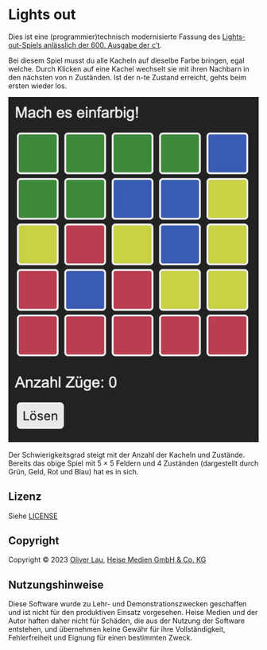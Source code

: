 # Lights out

Dies ist eine (programmier)technisch modernisierte Fassung des [Lights-out-Spiels anlässlich der 600. Ausgabe der c’t](https://www.heise.de/ct/600/).

Bei diesem Spiel musst du alle Kacheln auf dieselbe Farbe bringen, egal welche. Durch Klicken auf eine Kachel wechselt sie mit ihren Nachbarn in den nächsten von n Zuständen. Ist der n-te Zustand erreicht, gehts beim ersten wieder los.

![In diesem Spiel kann jede Kachel einen von vier Zustände annehmen.](screenshot.png)

Der Schwierigkeitsgrad steigt mit der Anzahl der Kacheln und Zustände. Bereits das obige Spiel mit 5 &times; 5 Feldern und 4 Zuständen (dargestellt durch Grün, Geld, Rot und Blau) hat es in sich.

## Lizenz

Siehe [LICENSE](LICENSE)


## Copyright

Copyright ©️ 2023 [Oliver Lau](mailto:ola@ct.de), [Heise Medien GmbH & Co. KG](https://www.heise-gruppe.de/artikel/Heise-Medien-3904998.html)


## Nutzungshinweise

Diese Software wurde zu Lehr- und Demonstrationszwecken geschaffen und ist nicht für den produktiven Einsatz vorgesehen. Heise Medien und der Autor haften daher nicht für Schäden, die aus der Nutzung der Software entstehen, und übernehmen keine Gewähr für ihre Vollständigkeit, Fehlerfreiheit und Eignung für einen bestimmten Zweck.
